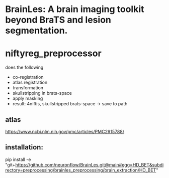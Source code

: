 # BrainLes: A brain imaging toolkit beyond BraTS and lesion segmentation.

# niftyreg_preprocessor
does the following
* co-registration
* atlas registration
* transformation
* skullstripping in brats-space
* apply masking
* result: 4niftis, skullstripped brats-space -> save to path

## atlas
https://www.ncbi.nlm.nih.gov/pmc/articles/PMC2915788/


## installation:
pip install -e "git+https://github.com/neuronflow/BrainLes.git@main#egg=HD_BET&subdirectory=preprocessing/brainles_preprocessing/brain_extraction/HD_BET"
